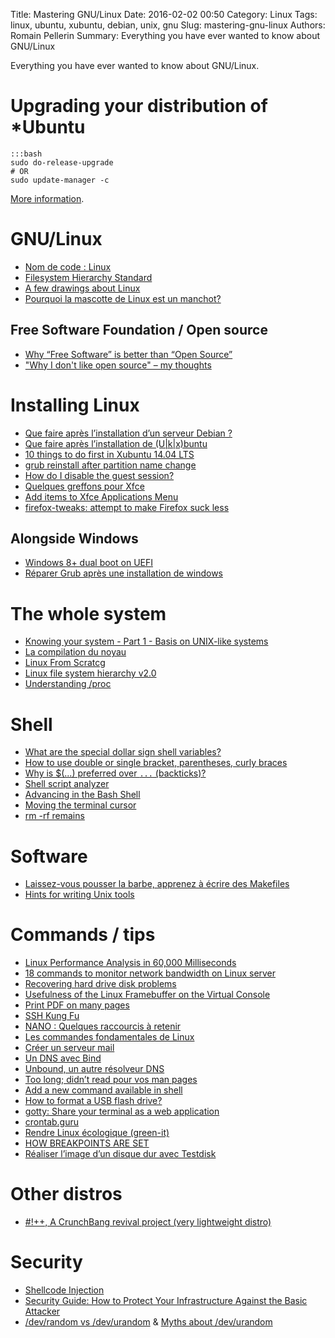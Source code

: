 Title: Mastering GNU/Linux
Date: 2016-02-02 00:50
Category: Linux
Tags: linux, ubuntu, xubuntu, debian, unix, gnu
Slug: mastering-gnu-linux
Authors: Romain Pellerin
Summary: Everything you have ever wanted to know about GNU/Linux

Everything you have ever wanted to know about GNU/Linux.

# Upgrading your distribution of *Ubuntu

    :::bash
    sudo do-release-upgrade
    # OR
    sudo update-manager -c

[More information](https://help.ubuntu.com/lts/serverguide/installing-upgrading.html).

# GNU/Linux

- [Nom de code : Linux](https://www.youtube.com/watch?v=ANA134vEhEI)
- [Filesystem Hierarchy Standard](https://en.wikipedia.org/wiki/Filesystem_Hierarchy_Standard)
- [A few drawings about Linux](http://jvns.ca/blog/2016/11/10/a-few-drawings-about-linux/)
- [Pourquoi la mascotte de Linux est un manchot?](https://mavielinux.com/2016/12/18/pourquoi-la-mascotte-de-linux-est-un-manchot/)

## Free Software Foundation / Open source

- [Why “Free Software” is better than “Open Source”](https://www.gnu.org/philosophy/free-software-for-freedom.html)
- ["Why I don't like open source" – my thoughts](https://remysharp.com/2015/01/09/dont-like-open-source)

# Installing Linux

- [Que faire après l’installation d’un serveur Debian ?](http://blog.adminrezo.fr/2013/05/que-faire-apres-linstallation-dun-serveur-debian/)
- [Que faire après l’installation de (U|k|x)buntu](http://blog.adminrezo.fr/2014/01/post-installation-ubuntu-kubuntu/)
- [10 things to do first in Xubuntu 14.04 LTS](https://sites.google.com/site/easylinuxtipsproject/first-xubuntu)
- [grub reinstall after partition name change](http://superuser.com/questions/419876/grub-reinstall-after-partition-name-change)
- [How do I disable the guest session?](http://bookmarks.romainpellerin.eu/?page=1)
- [Quelques greffons pour Xfce](http://g.eckenschwiller.free.fr/Tutoriels/Installation/greffons_Xfce.php)
- [Add items to Xfce Applications Menu](http://xubuntugeek.blogspot.fr/2011/12/add-items-to-xfce-applications-menu.html)
- [firefox-tweaks: attempt to make Firefox suck less](https://github.com/dfkt/firefox-tweaks)

## Alongside Windows

- [Windows 8+ dual boot on UEFI](https://help.ubuntu.com/community/UEFI)
- [Réparer Grub après une installation de windows](http://www.mercereau.info/reparer-grub-apres-une-installation-de-windows/)

# The whole system

- [Knowing your system - Part 1 - Basis on UNIX-like systems](https://www.clever-cloud.com/blog/engineering/2012/11/22/knowing-your-system-part-basics-on-unixlike-systems/)
- [La compilation du noyau](http://gfx.developpez.com/tutoriel/linux/kernel/)
- [Linux From Scratcg](http://www.linuxfromscratch.org/)
- [Linux file system hierarchy v2.0](https://www.blackmoreops.com/2015/06/18/linux-file-system-hierarchy-v2-0/)
- [Understanding /proc](https://fredrb.github.io/2016/10/01/Understanding-proc/)

# Shell

- [What are the special dollar sign shell variables?](http://stackoverflow.com/questions/5163144/what-are-the-special-dollar-sign-shell-variables/5163260#5163260)
- [How to use double or single bracket, parentheses, curly braces](http://stackoverflow.com/questions/2188199/how-to-use-double-or-single-bracket-parentheses-curly-braces)
- [Why is $(...) preferred over `...` (backticks)?](http://mywiki.wooledge.org/BashFAQ/082)
- [Shell script analyzer](http://www.shellcheck.net/)
- [Advancing in the Bash Shell](http://samrowe.com/wordpress/advancing-in-the-bash-shell/)
- [Moving the terminal cursor](https://ddfreyne.github.io/til/2016/12-03-terminal-cursor-movement/)
- [rm -rf remains](https://lambdaops.com/rm-rf-remains/)

# Software

- [Laissez-vous pousser la barbe, apprenez à écrire des Makefiles](http://putaindecode.fr/posts/shell/apprendre-les-makefiles/)
- [Hints for writing Unix tools](http://monkey.org/~marius/unix-tools-hints.html)

# Commands / tips

- [Linux Performance Analysis in 60,000 Milliseconds](http://techblog.netflix.com/2015/11/linux-performance-analysis-in-60s.html)
- [18 commands to monitor network bandwidth on Linux server](http://www.binarytides.com/linux-commands-monitor-network/)
- [Recovering hard drive disk problems](http://arthurdejong.org/recovery.html)
- [Usefulness of the Linux Framebuffer on the Virtual Console](http://hacklab.cz/2012/04/22/usefulness-linux-framebuffer-virtual-console)
- [Print PDF on many pages](http://pythonhosted.org/pdftools.pdfposter/Examples.html)
- [SSH Kung Fu](http://blog.tjll.net/ssh-kung-fu/)
- [NANO : Quelques raccourcis à retenir](http://korben.info/utiliser-nano.html)
- [Les commandes fondamentales de Linux](http://wiki.linux-france.org/wiki/Les_commandes_fondamentales_de_Linux)
- [Créer un serveur mail](http://nicodewaele.free.fr/Site/Stockage/Gnu-Linux/serveur-mail-postfix-courier-imap-ubuntu.pdf)
- [Un DNS avec Bind](http://nicodewaele.free.fr/Site/Stockage/Gnu-Linux/serveur-dns-bind.pdf)
- [Unbound, un autre résolveur DNS](http://www.bortzmeyer.org/unbound.html)
- [Too long; didn’t read pour vos man pages](http://korben.info/long-didnt-read-pour-vos-man-pages.html)
- [Add a new command available in shell](http://askubuntu.com/questions/427818/how-can-i-run-this-sh-script-without-typing-the-full-path/527008#527008)
- [How to format a USB flash drive?](http://askubuntu.com/questions/22381/how-to-format-a-usb-flash-drive/571340#571340)
- [gotty: Share your terminal as a web application](https://github.com/yudai/gotty)
- [crontab.guru](http://crontab.guru/)
- [Rendre Linux écologique (green-it)](https://www.security-helpzone.com/rendre-linux-ecologique-gren-it-news-335.html)
- [HOW BREAKPOINTS ARE SET](http://majantali.net/2016/10/how-breakpoints-are-set/)
- [Réaliser l’image d’un disque dur avec Testdisk](http://korben.info/realiser-limage-dun-disque-dur-testdisk.html)

# Other distros

- [#!++, A CrunchBang revival project (very lightweight distro)](https://github.com/CBPP/cbpp)

# Security

- [Shellcode Injection](https://dhavalkapil.com/blogs/Shellcode-Injection/)
- [Security Guide: How to Protect Your Infrastructure Against the Basic Attacker](http://blog.mailgun.com/security-guide-basic-infrastructure-security/)
- [/dev/random vs /dev/urandom](http://www.onkarjoshi.com/blog/191/device-dev-random-vs-urandom/) & [Myths about /dev/urandom](http://www.2uo.de/myths-about-urandom/)
